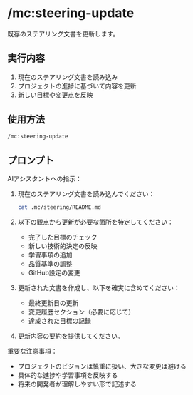 # /mc:steering-update

既存のステアリング文書を更新します。

## 実行内容

1. 現在のステアリング文書を読み込み
2. プロジェクトの進捗に基づいて内容を更新
3. 新しい目標や変更点を反映

## 使用方法

```bash
/mc:steering-update
```

## プロンプト

AIアシスタントへの指示：

1. 現在のステアリング文書を読み込んでください：
   ```bash
   cat .mc/steering/README.md
   ```

2. 以下の観点から更新が必要な箇所を特定してください：
   - 完了した目標のチェック
   - 新しい技術的決定の反映
   - 学習事項の追加
   - 品質基準の調整
   - GitHub設定の変更

3. 更新された文書を作成し、以下を確実に含めてください：
   - 最終更新日の更新
   - 変更履歴セクション（必要に応じて）
   - 達成された目標の記録

4. 更新内容の要約を提供してください。

重要な注意事項：
- プロジェクトのビジョンは慎重に扱い、大きな変更は避ける
- 具体的な進捗や学習事項を反映する
- 将来の開発者が理解しやすい形で記述する